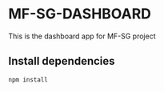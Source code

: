 # MF-SG-DASHBOARD

This is the dashboard app for MF-SG project

## Install dependencies

```
npm install
```
